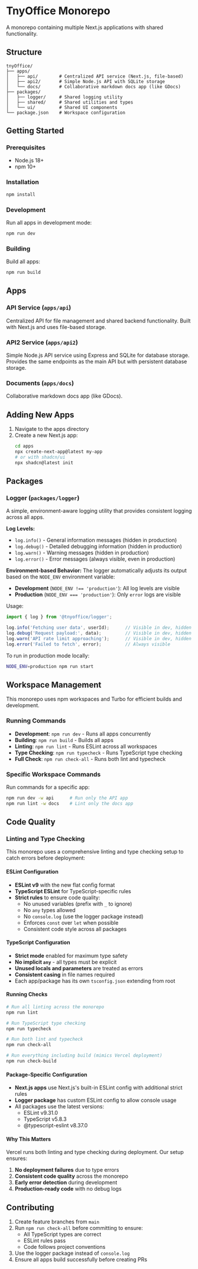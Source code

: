 # TnyOffice Monorepo

A monorepo containing multiple Next.js applications with shared functionality.

## Structure

```
tnyOffice/
├── apps/
│   ├── api/        # Centralized API service (Next.js, file-based)
│   ├── api2/       # Simple Node.js API with SQLite storage
│   └── docs/       # Collaborative markdown docs app (like GDocs)
├── packages/
│   ├── logger/     # Shared logging utility
│   ├── shared/     # Shared utilities and types
│   └── ui/         # Shared UI components
└── package.json    # Workspace configuration
```

## Getting Started

### Prerequisites
- Node.js 18+ 
- npm 10+

### Installation
```bash
npm install
```

### Development
Run all apps in development mode:
```bash
npm run dev
```

### Building
Build all apps:
```bash
npm run build
```

## Apps

### API Service (`apps/api`)
Centralized API for file management and shared backend functionality. Built with Next.js and uses file-based storage.

### API2 Service (`apps/api2`)
Simple Node.js API service using Express and SQLite for database storage. Provides the same endpoints as the main API but with persistent database storage.

### Documents (`apps/docs`)
Collaborative markdown docs app (like GDocs).

## Adding New Apps

1. Navigate to the apps directory
2. Create a new Next.js app:
   ```bash
   cd apps
   npx create-next-app@latest my-app
   # or with shadcn/ui
   npx shadcn@latest init
   ```

## Packages

### Logger (`packages/logger`)
A simple, environment-aware logging utility that provides consistent logging across all apps.

**Log Levels:**
- `log.info()` - General information messages (hidden in production)
- `log.debug()` - Detailed debugging information (hidden in production)
- `log.warn()` - Warning messages (hidden in production)
- `log.error()` - Error messages (always visible, even in production)

**Environment-based Behavior:**
The logger automatically adjusts its output based on the `NODE_ENV` environment variable:
- **Development** (`NODE_ENV !== 'production'`): All log levels are visible
- **Production** (`NODE_ENV === 'production'`): Only `error` logs are visible

Usage:
```typescript
import { log } from '@tnyoffice/logger';

log.info('Fetching user data', userId);      // Visible in dev, hidden in prod
log.debug('Request payload:', data);         // Visible in dev, hidden in prod
log.warn('API rate limit approaching');      // Visible in dev, hidden in prod
log.error('Failed to fetch', error);         // Always visible
```

To run in production mode locally:
```bash
NODE_ENV=production npm run start
```

## Workspace Management

This monorepo uses npm workspaces and Turbo for efficient builds and development.

### Running Commands
- **Development**: `npm run dev` - Runs all apps concurrently
- **Building**: `npm run build` - Builds all apps
- **Linting**: `npm run lint` - Runs ESLint across all workspaces
- **Type Checking**: `npm run typecheck` - Runs TypeScript type checking
- **Full Check**: `npm run check-all` - Runs both lint and typecheck

### Specific Workspace Commands
Run commands for a specific app:
```bash
npm run dev -w api      # Run only the API app
npm run lint -w docs    # Lint only the docs app
```

## Code Quality

### Linting and Type Checking

This monorepo uses a comprehensive linting and type checking setup to catch errors before deployment:

#### ESLint Configuration
- **ESLint v9** with the new flat config format
- **TypeScript ESLint** for TypeScript-specific rules
- **Strict rules** to ensure code quality:
  - No unused variables (prefix with `_` to ignore)
  - No `any` types allowed
  - No `console.log` (use the logger package instead)
  - Enforces `const` over `let` when possible
  - Consistent code style across all packages

#### TypeScript Configuration
- **Strict mode** enabled for maximum type safety
- **No implicit `any`** - all types must be explicit
- **Unused locals and parameters** are treated as errors
- **Consistent casing** in file names required
- Each app/package has its own `tsconfig.json` extending from root

#### Running Checks
```bash
# Run all linting across the monorepo
npm run lint

# Run TypeScript type checking
npm run typecheck

# Run both lint and typecheck
npm run check-all

# Run everything including build (mimics Vercel deployment)
npm run check-build
```

#### Package-Specific Configuration
- **Next.js apps** use Next.js's built-in ESLint config with additional strict rules
- **Logger package** has custom ESLint config to allow console usage
- All packages use the latest versions:
  - ESLint v9.31.0
  - TypeScript v5.8.3
  - @typescript-eslint v8.37.0

#### Why This Matters
Vercel runs both linting and type checking during deployment. Our setup ensures:
1. **No deployment failures** due to type errors
2. **Consistent code quality** across the monorepo
3. **Early error detection** during development
4. **Production-ready code** with no debug logs

## Contributing

1. Create feature branches from `main`
2. Run `npm run check-all` before committing to ensure:
   - All TypeScript types are correct
   - ESLint rules pass
   - Code follows project conventions
3. Use the logger package instead of `console.log`
4. Ensure all apps build successfully before creating PRs